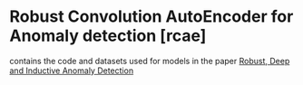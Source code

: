 # Robust Convolution AutoEncoder for Anomaly detection [rcae]
contains the code and datasets used  for models in the paper [Robust, Deep and Inductive Anomaly Detection](https://arxiv.org/pdf/1704.06743.pdf)


